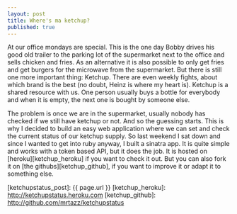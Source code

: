 ```yaml
---
layout: post
title: Where's ma ketchup?
published: true
---
```


At our office mondays are special. This is the one day Bobby drives his
good old trailer to the parking lot of the supermarket next to the office and sells
chicken and fries.
As an alternative it is also possible to only get fries and get burgers for the
microwave from the supermarket. But there is still one more important thing: Ketchup.
There are even weekly fights, about which brand is the best (no doubt, Heinz is where
my heart is). Ketchup is a shared resource with us. One person usually buys a bottle
for everybody and when it is empty, the next one is bought by someone else.

The problem is once we are in the supermarket, usually nobody has checked if we still
have ketchup or not. And so the guessing starts. This is why I decided to build an easy
web application where we can set and check the current status of our ketchup supply.
So last weekend I sat down and since I wanted to get into ruby anyway, I built a sinatra
app. It is quite simple and works with a token based API, but it does the job. It is hosted
on [heroku][ketchup_heroku] if you want to check it out. But you can also fork it on
[the githubs][ketchup_github], if you want to improve it or adapt it to something else.


[ketchupstatus_post]: {{ page.url }}
[ketchup_heroku]: http://ketchupstatus.heroku.com
[ketchup_github]: http://github.com/mrtazz/ketchupstatus
